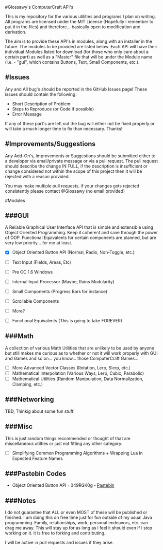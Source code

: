 #Glossawy's ComputerCraft API's


This is my repository for the various utilities and programs I plan on writing. All
programs are licensed under the MIT License (Hopefully I remember to put it in the files)
and therefore... basically open to modification and derivation.

The aim is to provide these API's in modules, along with an installer in the future. The modules to be provided are listed below. Each API will have their individual Modules listed for download (for those who only care about a certain part) as well as a "Master" file that will be under the Module name (i.e. - "gui", which contains Buttons, Text, Small Components, etc.). 

#Issues
----------------

Any and All bug's should be reported in the GitHub Issues page! These issues should contain the following:

* Short Description of Problem
* Steps to Reproduce (or Code if possible)
* Error Message

If any of these part's are left out the bug will either not be fixed properly or will take a much longer time to fix than necessary. Thanks!

#Improvements/Suggestions
----------------

Any Add-On's, Improvements or Suggestions should be submitted either to a developer via email/private message or via a pull request. The pull request should describe the change IN FULL, if the description is insufficient or change considered not within the scope of this project then it will be rejected with a reason provided.

You may make multiple pull requests, if your changes gets rejected consistently please contact @Glossawy (no email provided)

#Modules

###GUI
----------------

 A Reliable Graphical User Interface API that is simple and extensible using Object Oriented Programming. Keep it coherent and sane through the power of OOP. Functional Equivalents for certain components are planned, but are very low priority... for me at least.

- [x] Object Oriented Button API (Normal, Radio, Non-Toggle, etc.)
- [ ] Text Input (Fields, Areas, Etc)
- [ ] Pre CC 1.6 Windows
- [ ] Internal Input Processor (Maybe, Ruins Modularity)
- [ ] Small Components (Progress Bars for instance)
- [ ] Scrollable Components
- [ ] More?
- [ ] Functional Equivalents (This is going to take FOREVER)


###Math
---------------

A collection of various Math Utilities that are unlikely to be used by anyone but still makes me curious as to whether or not it will work properly with GUI and Games and so on... you know... those ComputerCraft Games...

- [ ] More Advanced Vector Classes (Rotation, Lerp, Slerp, etc.)
- [ ] Mathematical Interpolation (Various Ways, Lerp, Cubic, Parabolic)
- [ ] Mathematical Utilities (Random Manipulation, Data Normalization, Clamping, etc.)

###Networking
-----------------

TBD, Thinkig about some fun stuff.

###Misc
-----------------

This is just random things recommended or thought of that are miscellaneous utilties or just not fitting any other category.

- [ ] Simplifying Common Programming Algorithms + Wrapping Lua in Expected Feature Names

###Pastebin Codes
-----------------
	
* Object Oriented Button API - 049RGK0g - [Pastebin](http://pastebin.com/049RGK0g)

###Notes
-----------------

I do not guarantee that ALL or even MOST of these will be published or finished. I am doing this on free time just for fun outside of my usual Java programming. Family, relationships, work, personal endeavors, etc. can drag me away. This will stay up for as long as I feel it should even if I stop working on it. It is free to forking and contributing. 

I will be active in pull requests and issues if they arise.

